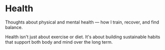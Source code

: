 # Health

Thoughts about physical and mental health — how I train, recover, and find balance.

Health isn't just about exercise or diet. It's about building sustainable habits that support both body and mind over the long term.

